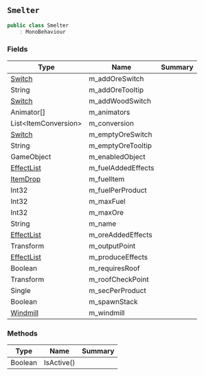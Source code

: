 ## `Smelter`

```csharp
public class Smelter
    : MonoBehaviour

```

### Fields

| Type | Name | Summary | 
| --- | --- | --- | 
| [Switch](./Switch.md) | m_addOreSwitch |  | 
| String | m_addOreTooltip |  | 
| [Switch](./Switch.md) | m_addWoodSwitch |  | 
| Animator[] | m_animators |  | 
| List&lt;ItemConversion&gt; | m_conversion |  | 
| [Switch](./Switch.md) | m_emptyOreSwitch |  | 
| String | m_emptyOreTooltip |  | 
| GameObject | m_enabledObject |  | 
| [EffectList](./EffectList.md) | m_fuelAddedEffects |  | 
| [ItemDrop](./ItemDrop.md) | m_fuelItem |  | 
| Int32 | m_fuelPerProduct |  | 
| Int32 | m_maxFuel |  | 
| Int32 | m_maxOre |  | 
| String | m_name |  | 
| [EffectList](./EffectList.md) | m_oreAddedEffects |  | 
| Transform | m_outputPoint |  | 
| [EffectList](./EffectList.md) | m_produceEffects |  | 
| Boolean | m_requiresRoof |  | 
| Transform | m_roofCheckPoint |  | 
| Single | m_secPerProduct |  | 
| Boolean | m_spawnStack |  | 
| [Windmill](./Windmill.md) | m_windmill |  | 


### Methods

| Type | Name | Summary | 
| --- | --- | --- | 
| Boolean | IsActive() |  | 


